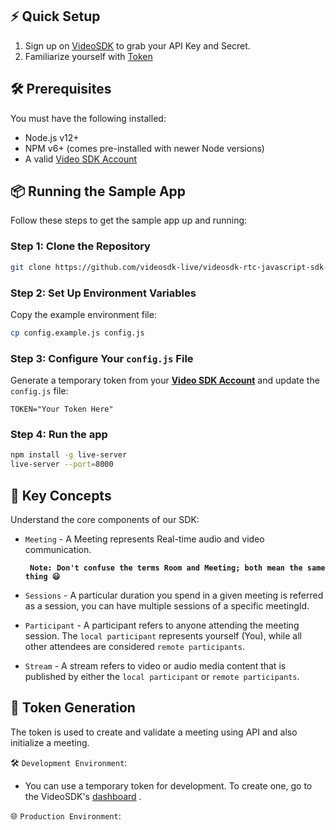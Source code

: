 
## ⚡ Quick Setup

1. Sign up on [VideoSDK](https://app.videosdk.live/) to grab your API Key and Secret.
2. Familiarize yourself with [Token](https://docs.videosdk.live/javascript/guide/video-and-audio-calling-api-sdk/authentication-and-token)

## 🛠 Prerequisites

You must have the following installed:

- Node.js v12+
- NPM v6+ (comes pre-installed with newer Node versions)
- A valid [Video SDK Account](https://app.videosdk.live/signup)

## 📦 Running the Sample App

Follow these steps to get the sample app up and running:

### Step 1: Clone the Repository

```sh
git clone https://github.com/videosdk-live/videosdk-rtc-javascript-sdk-example.git
```

### Step 2: Set Up Environment Variables

Copy the example environment file:

```bash
cp config.example.js config.js
```

### Step 3: Configure Your `config.js` File

Generate a temporary token from your [**Video SDK Account**](https://app.videosdk.live/signup) and update the `config.js` file:

```
TOKEN="Your Token Here"
```

### Step 4: Run the app

```sh
npm install -g live-server
live-server --port=8000
```

## 🧠 Key Concepts

Understand the core components of our SDK:

- `Meeting` - A Meeting represents Real-time audio and video communication.

  **` Note: Don't confuse the terms Room and Meeting; both mean the same thing 😃`**

- `Sessions` - A particular duration you spend in a given meeting is referred as a session, you can have multiple sessions of a specific meetingId.
- `Participant` - A participant refers to anyone attending the meeting session. The `local participant` represents yourself (You), while all other attendees are considered `remote participants`.
- `Stream` - A stream refers to video or audio media content that is published by either the `local participant` or `remote participants`.


## 🔐 Token Generation

The token is used to create and validate a meeting using API and also initialize a meeting.

🛠️ `Development Environment`:

- You can use a temporary token for development. To create one, go to the VideoSDK's [dashboard](https://app.videosdk.live/api-keys) .

🌐 `Production Environment`:


